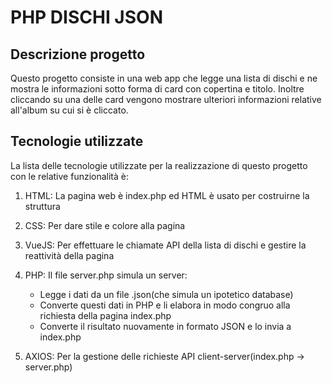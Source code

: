 # PHP DISCHI JSON

## Descrizione progetto

Questo progetto consiste in una web app che legge una lista di dischi e ne mostra le informazioni sotto forma di card con copertina e titolo.
Inoltre cliccando su una delle card vengono mostrare ulteriori informazioni relative all'album su cui si è cliccato.

## Tecnologie utilizzate

La lista delle tecnologie utilizzate per la realizzazione di questo progetto con le relative funzionalità è:

1. HTML: La pagina web è index.php ed HTML è usato per costruirne la struttura
2. CSS: Per dare stile e colore alla pagina
3. VueJS: Per effettuare le chiamate API della lista di dischi e gestire la reattività della pagina
4. PHP: Il file server.php simula un server:

   - Legge i dati da un file .json(che simula un ipotetico database)
   - Converte questi dati in PHP e li elabora in modo congruo alla richiesta della pagina index.php
   - Converte il risultato nuovamente in formato JSON e lo invia a index.php

5. AXIOS: Per la gestione delle richieste API client-server(index.php -> server.php)
